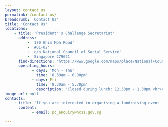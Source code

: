 ```yaml
---
layout: contact_us
permalink: /contact-us/
breadcrumb: 'Contact Us'
title: 'Contact Us'
locations:
    - title: 'President''s Challenge Secretariat'
      address:
          - '170 Ghim Moh Road'
          - '#01-02'
          - 'c/o National Council of Social Service'
          - 'Singapore 279621'
      find-directions: 'https://www.google.com/maps/place/National+Council+of+Social+Service/@1.3110517,103.7867444,17z/data=!4m5!3m4!1s0x31da1465952cddbd:0x896b5ee2ccfeb12b!8m2!3d1.3120117!4d103.7891548'
      operating_hours:
            - days: 'Mon - Thu'
              time: '8.30am - 6.00pm'
            - days: Fri
              time: '8.30am - 5.30pm'
              description: 'Closed during lunch: 12.30pm - 1.30pm <br>Closed on Weekends and Public Holidays'
image-url: null
contacts:
    - title: 'If you are interested in organising a fundraising event in support of President’s Challenge or just want to know more about us, drop us an email at'
      content:
            - email: pc_enquiry@ncss.gov.sg

---
```

